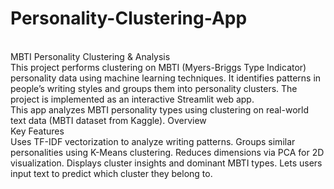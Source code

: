 # Personality-Clustering-App
<br>
MBTI Personality Clustering & Analysis
<br>
This project performs clustering on MBTI (Myers-Briggs Type Indicator) personality data using machine learning techniques.
It identifies patterns in people’s writing styles and groups them into personality clusters.
The project is implemented as an interactive Streamlit web app.
<br>
This app analyzes MBTI personality types using clustering on real-world text data (MBTI dataset from Kaggle).
Overview
<br>
Key Features
<br>
Uses TF-IDF vectorization to analyze writing patterns.
Groups similar personalities using K-Means clustering.
Reduces dimensions via PCA for 2D visualization.
Displays cluster insights and dominant MBTI types.
Lets users input text to predict which cluster they belong to.
